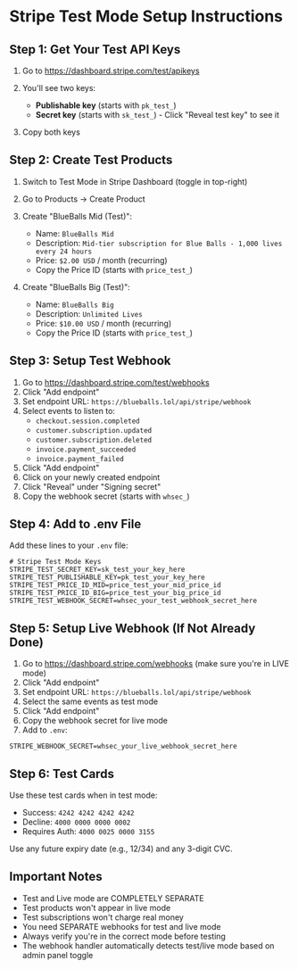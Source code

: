 # Stripe Test Mode Setup Instructions

## Step 1: Get Your Test API Keys

1. Go to https://dashboard.stripe.com/test/apikeys
2. You'll see two keys:
   - **Publishable key** (starts with `pk_test_`)
   - **Secret key** (starts with `sk_test_`) - Click "Reveal test key" to see it

3. Copy both keys

## Step 2: Create Test Products

1. Switch to Test Mode in Stripe Dashboard (toggle in top-right)
2. Go to Products → Create Product
3. Create "BlueBalls Mid (Test)":
   - Name: `BlueBalls Mid`
   - Description: `Mid-tier subscription for Blue Balls - 1,000 lives every 24 hours`
   - Price: `$2.00 USD` / month (recurring)
   - Copy the Price ID (starts with `price_test_`)

4. Create "BlueBalls Big (Test)":
   - Name: `BlueBalls Big`
   - Description: `Unlimited Lives`
   - Price: `$10.00 USD` / month (recurring)
   - Copy the Price ID (starts with `price_test_`)

## Step 3: Setup Test Webhook

1. Go to https://dashboard.stripe.com/test/webhooks
2. Click "Add endpoint"
3. Set endpoint URL: `https://blueballs.lol/api/stripe/webhook`
4. Select events to listen to:
   - `checkout.session.completed`
   - `customer.subscription.updated`
   - `customer.subscription.deleted`
   - `invoice.payment_succeeded`
   - `invoice.payment_failed`
5. Click "Add endpoint"
6. Click on your newly created endpoint
7. Click "Reveal" under "Signing secret"
8. Copy the webhook secret (starts with `whsec_`)

## Step 4: Add to .env File

Add these lines to your `.env` file:

```env
# Stripe Test Mode Keys
STRIPE_TEST_SECRET_KEY=sk_test_your_key_here
STRIPE_TEST_PUBLISHABLE_KEY=pk_test_your_key_here
STRIPE_TEST_PRICE_ID_MID=price_test_your_mid_price_id
STRIPE_TEST_PRICE_ID_BIG=price_test_your_big_price_id
STRIPE_TEST_WEBHOOK_SECRET=whsec_your_test_webhook_secret_here
```

## Step 5: Setup Live Webhook (If Not Already Done)

1. Go to https://dashboard.stripe.com/webhooks (make sure you're in LIVE mode)
2. Click "Add endpoint"
3. Set endpoint URL: `https://blueballs.lol/api/stripe/webhook`
4. Select the same events as test mode
5. Click "Add endpoint"
6. Copy the webhook secret for live mode
7. Add to `.env`:

```env
STRIPE_WEBHOOK_SECRET=whsec_your_live_webhook_secret_here
```

## Step 6: Test Cards

Use these test cards when in test mode:
- Success: `4242 4242 4242 4242`
- Decline: `4000 0000 0000 0002`
- Requires Auth: `4000 0025 0000 3155`

Use any future expiry date (e.g., 12/34) and any 3-digit CVC.

## Important Notes

- Test and Live mode are COMPLETELY SEPARATE
- Test products won't appear in live mode
- Test subscriptions won't charge real money
- You need SEPARATE webhooks for test and live mode
- Always verify you're in the correct mode before testing
- The webhook handler automatically detects test/live mode based on admin panel toggle
